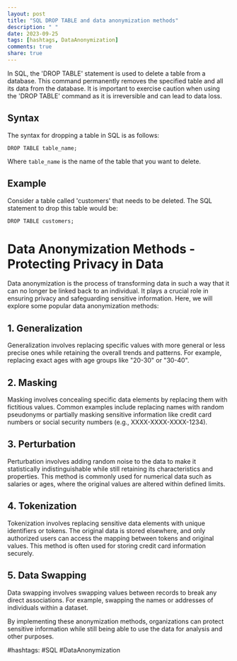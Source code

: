 ```yaml
---
layout: post
title: "SQL DROP TABLE and data anonymization methods"
description: " "
date: 2023-09-25
tags: [hashtags, DataAnonymization]
comments: true
share: true
---
```


In SQL, the 'DROP TABLE' statement is used to delete a table from a database. This command permanently removes the specified table and all its data from the database. It is important to exercise caution when using the 'DROP TABLE' command as it is irreversible and can lead to data loss.

## Syntax
The syntax for dropping a table in SQL is as follows:
```
DROP TABLE table_name;
```
Where `table_name` is the name of the table that you want to delete.

## Example
Consider a table called 'customers' that needs to be deleted. The SQL statement to drop this table would be:
```
DROP TABLE customers;
```

# Data Anonymization Methods - Protecting Privacy in Data

Data anonymization is the process of transforming data in such a way that it can no longer be linked back to an individual. It plays a crucial role in ensuring privacy and safeguarding sensitive information. Here, we will explore some popular data anonymization methods:

## 1. Generalization
Generalization involves replacing specific values with more general or less precise ones while retaining the overall trends and patterns. For example, replacing exact ages with age groups like "20-30" or "30-40".

## 2. Masking
Masking involves concealing specific data elements by replacing them with fictitious values. Common examples include replacing names with random pseudonyms or partially masking sensitive information like credit card numbers or social security numbers (e.g., XXXX-XXXX-XXXX-1234).

## 3. Perturbation
Perturbation involves adding random noise to the data to make it statistically indistinguishable while still retaining its characteristics and properties. This method is commonly used for numerical data such as salaries or ages, where the original values are altered within defined limits.

## 4. Tokenization
Tokenization involves replacing sensitive data elements with unique identifiers or tokens. The original data is stored elsewhere, and only authorized users can access the mapping between tokens and original values. This method is often used for storing credit card information securely.

## 5. Data Swapping
Data swapping involves swapping values between records to break any direct associations. For example, swapping the names or addresses of individuals within a dataset.

By implementing these anonymization methods, organizations can protect sensitive information while still being able to use the data for analysis and other purposes.

#hashtags: #SQL #DataAnonymization